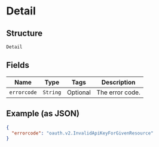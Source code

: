 
# Detail

## Structure

`Detail`

## Fields

| Name | Type | Tags | Description |
|  --- | --- | --- | --- |
| `errorcode` | `String` | Optional | The error code. |

## Example (as JSON)

```json
{
  "errorcode": "oauth.v2.InvalidApiKeyForGivenResource"
}
```

